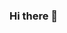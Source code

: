### Hi there 👋

<!--
**thisispriyanshu/thisispriyanshu** is a ✨ _special_ ✨ repository because its `README.md` (this file) appears on your GitHub profile.

Here are some ideas to get you started:

- 🔭 I’m currently working on youtube
- 🌱 I’m currently learning in National Institue Of Technology,Delhi
- 👯 I’m looking to collaborate on Machine learning projects
- 🤔 I’m looking for help with 
- 💬 Ask me about anything
- 📫 How to reach me: <mailto:priyanshuagrawal801@gmail.com>
- 😄 Pronouns: 
- ⚡ Fun fact: JAVA AND JAVASCRIPT IS POLES APART.
-->
